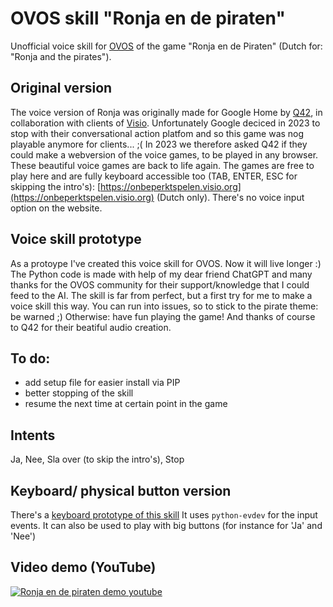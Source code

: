# OVOS skill "Ronja en de piraten"
Unofficial voice skill for [OVOS](https://openvoiceos.org) of the game "Ronja en de Piraten" (Dutch for: "Ronja and the pirates").

## Original version
The voice version of Ronja was originally made for Google Home by [Q42](www.q42.nl), in collaboration with clients of [Visio](www.visio.org). 
Unfortunately Google deciced in 2023 to stop with their conversational action platfom and so this game was nog playable anymore for clients... ;(
In 2023 we therefore asked Q42 if they could  make a webversion of the voice games, to be played in any browser. These beautiful voice games are back to life again. 
The games are free to play here and are fully keyboard accessible too (TAB, ENTER, ESC for skipping the intro's):
[https://onbeperktspelen.visio.org](https://onbeperktspelen.visio.org) (Dutch only).
There's no voice input option on the website.

## Voice skill prototype
As a protoype I've created this voice skill for OVOS. Now it will live longer :)
The Python code is made with help of my dear friend ChatGPT and many thanks for the OVOS community for their support/knowledge that I could feed to the AI.
The skill is far from perfect, but a first try for me to make a voice skill this way. You can run into issues, so to stick to the pirate theme: be warned ;)
Otherwise: have fun playing the game!
And thanks of course to Q42 for their beatiful audio creation.

## To do:
* add setup file for easier install via PIP
* better stopping of the skill
* resume the next time at certain point in the game

## Intents
Ja, Nee, Sla over (to skip the intro's), Stop

## Keyboard/ physical button version
There's a [keyboard prototype of this skill](https://github.com/timonvanhasselt/skill_ronja_keyboard)
It uses `python-evdev` for the input events. It can also be used to play with big buttons (for instance for 'Ja' and 'Nee') 

## Video demo (YouTube)
[![Ronja en de piraten demo youtube](https://img.youtube.com/vi/-ol85-y1o88/0.jpg)](https://www.youtube.com/watch?v=-ol85-y1o88]/watch?v=-ol85-y1o88)
